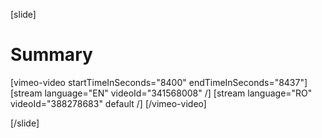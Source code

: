 [slide]
# Summary

[vimeo-video startTimeInSeconds="8400" endTimeInSeconds="8437"]
[stream language="EN" videoId="341568008"  /]
[stream language="RO" videoId="388278683" default /]
[/vimeo-video]

[/slide]